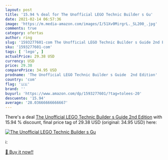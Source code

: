 ```yaml
---
layout: post
title: '15.94 % deal for The Unofficial LEGO Technic Builder s Gu'
date: 2021-02-14 06:57:36
image: 'https://m.media-amazon.com/images/I/51Xv0MirgrL._SL200_.jpg'
comments: true
category: ofertas
author: ring
slug: '1593277601-com The Unofficial LEGO Technic Builder s Guide 2nd Edition'
sku: '1593277601-com'
tags: [ 'lego', ]
actualPrice: 29.38 USD
currency: USD
price: 29.38
comparePrice: 34.95 USD
prodname: 'The Unofficial LEGO Technic Builder s Guide  2nd Edition'
country: 'com'
flag: '🇺🇸'
brand: ''
buyurl: 'https://www.amazon.com/dp/1593277601/?tag=tolees-20'
descuento: '15.94'
average: '28.03666666666667'
---
```


There's a deal [The Unofficial LEGO Technic Builder s Guide  2nd Edition](https://www.amazon.com/dp/1593277601/?tag=tolees-20)  with  15.94 % discount, final price tag of  29.38 USD (original: 34.95 USD) here:

[![The Unofficial LEGO Technic Builder s Gu](https://m.media-amazon.com/images/I/51Xv0MirgrL._SL200_.jpg)](https://www.amazon.com/dp/1593277601/?tag=tolees-20)

ℹ️:


[🛒 Buy it now!!](https://www.amazon.com/dp/1593277601/?tag=tolees-20)
